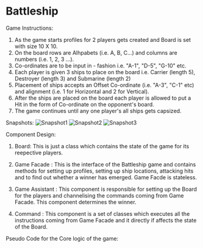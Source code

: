 # Battleship
Game Instructions:
1) As the game starts profiles for 2 players gets created and Board is set with size 10 X 10.
2) On the board rows are Alhpabets (i.e. A, B, C...) and columns are numbers (i.e. 1, 2, 3 ...).
3) Co-ordinates are to be input in <Row>-<Column> fashion i.e. "A-1", "D-5", "G-10" etc.
4) Each player is given 3 ships to place on the board i.e. Carrier (length 5), Destroyer (length 3) and Submarine (length 2)
5) Placement of ships accepts an Offset Co-ordinate (i.e. "A-3", "C-1" etc) and alignment (i.e. 1 for Horizontal and 2 for Vertical).
6) After the ships are placed on the board each player is allowed to put a Hit in the form of Co-ordinate on the opponent's board.
7) The game continues until any one player's all ships gets capsized.
  
Snapshots:
![Snapshot1](https://user-images.githubusercontent.com/23535596/133957052-7dd07b07-11e3-49d2-a8bb-60858a30e791.PNG)
![Snapshot2](https://user-images.githubusercontent.com/23535596/133957055-2d61267a-2d2e-4f36-9f6c-e16267cdcdbf.PNG)
![Snapshot3](https://user-images.githubusercontent.com/23535596/133957057-427c530b-0797-4565-88dd-06c8d2cace01.PNG)

Component Design:
  
1) Board: This is just a class which contains the state of the game for its reepective players.
  
2) Game Facade : This is the interface of the Battleship game and contains methods for setting up profiles, setting up ship locations, attacking hits and to find out whether a winner has emerged. Game Facde is stateless.
  
3) Game Assistant : This component is responsible for setting up the Board for the players and channelising the commands coming from Game Facade. This component determines the winner.
  
4) Command : This component is a set of classes which executes all the instructions coming from Game Facade and it directly if affects the state of the Board.
  
Pseudo Code for the Core logic of the game:
  
  
